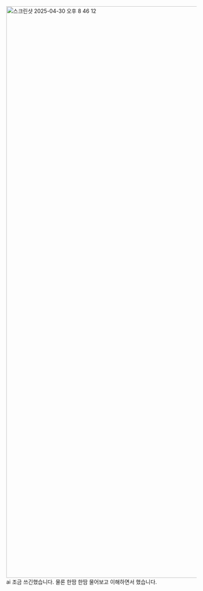 <img width="1512" alt="스크린샷 2025-04-30 오후 8 46 12" src="https://github.com/user-attachments/assets/f7f252ac-a909-4ef3-ac00-612db234aef0" />
ai 조금 쓰긴했습니다. 물론 한땀 한땀 물어보고 이해하면서 했습니다.
